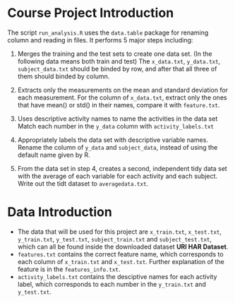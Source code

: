 # Course Project Introduction
The script `run_analysis.R` uses the `data.table` package for renaming column and reading in files. It performs 5 major steps including:


1. Merges the training and the test sets to create one data set. (In the following data means both train and test)
The `x_data.txt`, `y_data.txt`, `subject_data.txt` should be binded by row, and after that all three of them should binded by column.


2. Extracts only the measurements on the mean and standard deviation for each measurement. 
For the column of `x_data.txt`, extract only the ones that have mean() or std() in their names, compare it with `feature.txt`.


3. Uses descriptive activity names to name the activities in the data set
Match each number in the `y_data` column with `activity_labels.txt`


4. Appropriately labels the data set with descriptive variable names. 
Rename the column of `y_data` and `subject_data`, instead of using the default name given by R.


5. From the data set in step 4, creates a second, independent tidy data set with the average of each variable for each activity and each subject.   
Write out the tidt dataset to `averagedata.txt`.


# Data Introduction
- The data that will be used for this project are `x_train.txt`, `x_test.txt`, `y_train.txt`, `y_test.txt`, `subject_train.txt` and `subject_test.txt`, which can all be found inside the downloaded dataset **URI HAR Dataset**.
- `features.txt` contains the correct feature name, which corresponds to each column of `x_train.txt` and `x_test.txt`. Further explanation of the feature is in the `features_info.txt`. 
- `activity_labels.txt` contains the desciptive names for each activity label, which corresponds to each number in the `y_train.txt` and `y_test.txt`.
